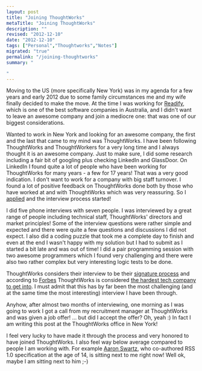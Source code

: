 ```yaml
--- 
layout: post
title: "Joining ThoughtWorks"
metaTitle: "Joining ThoughtWorks"
description: ""
revised: "2012-12-10"
date: "2012-12-10"
tags: ["Personal","Thoughtworks","Notes"]
migrated: "true"
permalink: "/joining-thoughtworks"
summary: "

"
---
```

Moving to the US (more specifically New York) was in my agenda for a few years and early 2012 due to some family circumstances me and my wife finally decided to make the move. At the time I was working for [Readify](http://readify.net/), which is one of the best software companies in Australia, and I didn't want to leave an awesome company and join a mediocre one: that was one of our biggest considerations.

Wanted to work in New York and looking for an awesome company, the first and the last that came to my mind was ThoughtWorks. I have been following ThoughtWorks and ThoughtWorkers for a very long time and I always thought it is an awesome company. Just to make sure, I did some research including a fair bit of googling plus checking LinkedIn and GlassDoor. On LinkedIn I found quite a lot of people who have been working for ThoughtWorks for many years - a few for 17 years! That was a very good indication. I don't want to work for a company with big staff turnover. I found a lot of positive feedback on ThoughtWorks done both by those who have worked at and with ThoughtWorks which was very reassuring. So I [applied](http://join.thoughtworks.com/) and the interview process started! 

I did five phone interviews with seven people. I was interviewed by a great range of people including technical staff, ThoughtWorks' directors and market principles! Some of the interview questions were rather simple and expected and there were quite a few questions and discussions I did not expect. I also did a coding puzzle that took me a complete day to finish and even at the end I wasn't happy with my solution but I had to submit as I started a bit late and was out of time! I did a pair programming session with two awesome programmers which I found very challenging and there were also two rather complex but very interesting logic tests to be done.

ThoughtWorks considers their interview to be their [signature process](http://www.thoughtworks.com/node/60) and according to [Forbes](http://www.forbes.com/sites/jacquelynsmith/2012/07/26/the-companies-that-give-the-toughest-job-interviews/2/) ThoughtWorks is considered [the hardest tech company to get into](http://www.businessinsider.com/hardest-tech-company-job-interviews-2012-8). I must admit that this has by far been the most challenging (and at the same time the most interesting) interview I have been through.

Anyhow, after almost two months of interviewing, one morning as I was going to work I got a call from my recruitment manager at ThoughtWorks and was given a job offer! … but did I accept the offer? Oh, yeah :) In fact I am writing this post at the ThoughtWorks office in New York! 

I feel very lucky to have made it through the process and very honored to have joined ThoughtWorks. I also feel way below average compared to people I am working with. For example [Aaron Swartz](http://www.aaronsw.com/), who co-authored RSS 1.0 specification at the age of 14, is sitting next to me right now! Well ok, maybe I am sitting next to him ;-) 